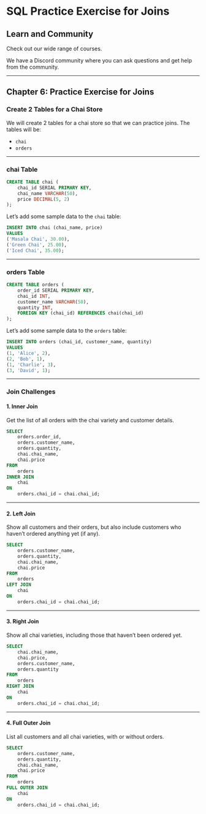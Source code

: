 # SQL Practice Exercise for Joins

## Learn and Community

Check out our wide range of courses.

We have a Discord community where you can ask questions and get help from the community.

---

## Chapter 6: Practice Exercise for Joins

### Create 2 Tables for a Chai Store

We will create 2 tables for a chai store so that we can practice joins. The tables will be:

- `chai`
- `orders`

---

### chai Table

```sql
CREATE TABLE chai (
    chai_id SERIAL PRIMARY KEY,
    chai_name VARCHAR(50),
    price DECIMAL(5, 2)
);
```

Let’s add some sample data to the `chai` table:

```sql
INSERT INTO chai (chai_name, price)
VALUES
('Masala Chai', 30.00),
('Green Chai', 25.00),
('Iced Chai', 35.00);
```

---

### orders Table

```sql
CREATE TABLE orders (
    order_id SERIAL PRIMARY KEY,
    chai_id INT,
    customer_name VARCHAR(50),
    quantity INT,
    FOREIGN KEY (chai_id) REFERENCES chai(chai_id)
);
```

Let’s add some sample data to the `orders` table:

```sql
INSERT INTO orders (chai_id, customer_name, quantity)
VALUES
(1, 'Alice', 2),
(2, 'Bob', 1),
(1, 'Charlie', 3),
(3, 'David', 1);
```

---

### Join Challenges

#### 1. Inner Join
Get the list of all orders with the chai variety and customer details.

```sql
SELECT 
    orders.order_id, 
    orders.customer_name, 
    orders.quantity, 
    chai.chai_name, 
    chai.price
FROM 
    orders
INNER JOIN 
    chai 
ON 
    orders.chai_id = chai.chai_id;
```

---

#### 2. Left Join
Show all customers and their orders, but also include customers who haven’t ordered anything yet (if any).

```sql
SELECT 
    orders.customer_name, 
    orders.quantity, 
    chai.chai_name, 
    chai.price
FROM 
    orders
LEFT JOIN 
    chai 
ON 
    orders.chai_id = chai.chai_id;
```

---

#### 3. Right Join
Show all chai varieties, including those that haven’t been ordered yet.

```sql
SELECT 
    chai.chai_name, 
    chai.price, 
    orders.customer_name, 
    orders.quantity
FROM 
    orders
RIGHT JOIN 
    chai 
ON 
    orders.chai_id = chai.chai_id;
```

---

#### 4. Full Outer Join
List all customers and all chai varieties, with or without orders.

```sql
SELECT 
    orders.customer_name, 
    orders.quantity, 
    chai.chai_name, 
    chai.price
FROM 
    orders
FULL OUTER JOIN 
    chai 
ON 
    orders.chai_id = chai.chai_id;
